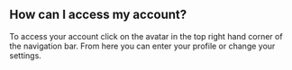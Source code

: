 ## How can I access my account?

To access your account click on the avatar in the top right hand corner of the navigation bar. From here you can enter your profile or change your settings.
